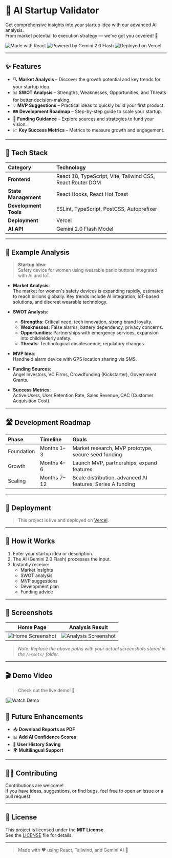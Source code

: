 # 🚀 AI Startup Validator

Get comprehensive insights into your startup idea with our advanced AI analysis.  
From market potential to execution strategy — we've got you covered! 🌟

![Made with React](https://img.shields.io/badge/Made%20with-React-61DAFB?style=for-the-badge&logo=react&logoColor=white)
![Powered by Gemini 2.0 Flash](https://img.shields.io/badge/Powered%20by-Gemini%202.0%20Flash-4285F4?style=for-the-badge&logo=google&logoColor=white)
![Deployed on Vercel](https://img.shields.io/badge/Deployed%20on-Vercel-000000?style=for-the-badge&logo=vercel&logoColor=white)

---

## ✨ Features

- 🔍 **Market Analysis** – Discover the growth potential and key trends for your startup idea.
- 📊 **SWOT Analysis** – Strengths, Weaknesses, Opportunities, and Threats for better decision-making.
- 💡 **MVP Suggestions** – Practical ideas to quickly build your first product.
- 🛤 **Development Roadmap** – Step-by-step guide to scale your startup.
- 💸 **Funding Guidance** – Explore sources and strategies to fund your vision.
- 📈 **Key Success Metrics** – Metrics to measure growth and engagement.

---

## 🔧 Tech Stack

| Category | Technology |
|:---|:---|
| **Frontend** | React 18, TypeScript, Vite, Tailwind CSS, React Router DOM |
| **State Management** | React Hooks, React Hot Toast |
| **Development Tools** | ESLint, TypeScript, PostCSS, Autoprefixer |
| **Deployment** | Vercel |
| **AI API** | Gemini 2.0 Flash Model |

---

## 📸 Example Analysis

> **Startup Idea**:  
> Safety device for women using wearable panic buttons integrated with AI and IoT.

- **Market Analysis**:  
The market for women's safety devices is expanding rapidly, estimated to reach billions globally. Key trends include AI integration, IoT-based solutions, and discreet wearable technology.

- **SWOT Analysis**:  
  - **Strengths**: Critical need, tech innovation, strong brand loyalty.
  - **Weaknesses**: False alarms, battery dependency, privacy concerns.
  - **Opportunities**: Partnerships with emergency services, expansion into child/elderly safety.
  - **Threats**: Technological obsolescence, regulatory changes.

- **MVP Idea**:  
Handheld alarm device with GPS location sharing via SMS.

- **Funding Sources**:  
Angel Investors, VC Firms, Crowdfunding (Kickstarter), Government Grants.

- **Success Metrics**:  
Active Users, User Retention Rate, Sales Revenue, CAC (Customer Acquisition Cost).

---

## 🛣 Development Roadmap

| Phase | Timeline | Goals |
|:---|:---|:---|
| Foundation | Months 1–3 | Market research, MVP prototype, secure seed funding |
| Growth | Months 4–6 | Launch MVP, partnerships, expand features |
| Scaling | Months 7–12 | Scale distribution, advanced AI features, Series A funding |

---

## 🚀 Deployment

> This project is live and deployed on [Vercel](https://vercel.com/).

---

## 🤖 How it Works

1. Enter your startup idea or description.
2. The AI (Gemini 2.0 Flash) processes the input.
3. Instantly receive:
   - Market insights
   - SWOT analysis
   - MVP suggestions
   - Development plan
   - Funding advice

---

## 📸 Screenshots

| Home Page | Analysis Result |
|:---:|:---:|
| ![Home Screenshot](./assets/homepage.png) | ![Analysis Screenshot](./assets/analysis.png) |

> _Note: Replace the above paths with your actual screenshots stored in the `/assets/` folder._

---

## 🎬 Demo Video

> Check out the live demo! 🎥

[![Watch Demo](https://www.youtube.com/embed/-8UAC2W2Ges?si=XfPBgWUNHSQJWLTE)



## 🙌 Future Enhancements

- 📥 **Download Reports as PDF**
- 📊 **Add AI Confidence Scores**
- 🔖 **User History Saving**
- 🌍 **Multilingual Support**

---

## 🧑‍💻 Contributing

Contributions are welcome!  
If you have ideas, suggestions, or find bugs, feel free to open an issue or a pull request.

---

## 📄 License

This project is licensed under the **MIT License**.  
See the [LICENSE](LICENSE) file for details.

---

> Made with ❤️ using React, Tailwind, and Gemini AI 🚀


